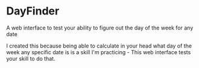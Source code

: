 # DayFinder
A web interface to test your ability to figure out the day of the week for any date

I created this because being able to calculate in your head what day of the week any specific date is is a skill I'm practicing - This web interface tests your skill to do that.
